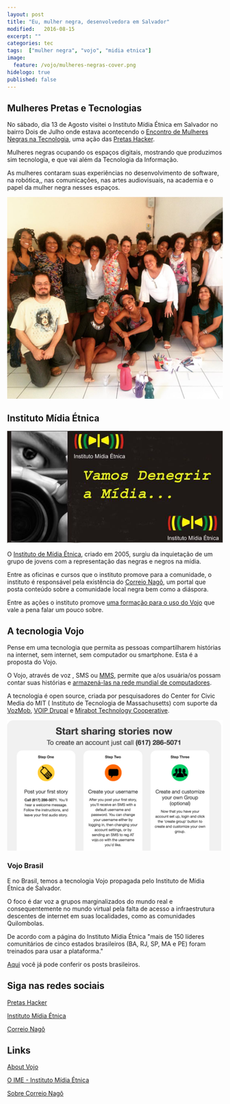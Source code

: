 ```yaml
---
layout: post
title: "Eu, mulher negra, desenvolvedora em Salvador"
modified:   2016-08-15
excerpt: ""
categories: tec
tags:  ["mulher negra", "vojo", "midia etnica"]
image:
  feature: /vojo/mulheres-negras-cover.png
hidelogo: true
published: false
---
```


## Mulheres Pretas e  Tecnologias

No sábado, dia 13 de Agosto visitei o Instituto Mídia Étnica em Salvador no bairro Dois de Julho onde estava acontecendo o [Encontro de Mulheres Negras na Tecnologia](https://www.facebook.com/events/578044479050194/), uma ação das [Pretas Hacker](https://www.facebook.com/pretashackers/home).

Mulheres negras ocupando os espaços digitais, mostrando que produzimos sim tecnologia, e que vai além da Tecnologia da Informação.

As mulheres contaram suas experiências no desenvolvimento de software, na robótica,, nas comunicações, nas artes audiovisuais, na academia e o papel da mulher negra nesses espaços.

<div align="center" class="img img--fullContainer">
  <img src="/assets/images/vojo/mulheres-negras-midia-etnica.jpg"/>
  <p style="font-size: 14px; text-align: center;"></p>
</div>

## Instituto Mídia Étnica

<div align="center" class="img img--fullContainer">
  <img src="/assets/images/vojo/midia_etnica.jpg"/>
  <p style="font-size: 14px; text-align: center;"></p>
</div>

O [Instituto de Mídia Étnica](http://www.midiaetnica.com.br/), criado em 2005, surgiu da inquietação de um grupo de jovens com a representação das negras e negros na mídia.

Entre as oficinas e cursos que o instituto promove para a comunidade, o instituto é responsável pela existência do [Correio Nagô](http://correionago.com.br/portal/), um portal que posta conteúdo sobre a comunidade local negra bem como a diáspora. 

Entre as ações o instituto promove [uma formação para o uso do Vojo](http://www.midiaetnica.com.br/treinamento-da-tecnologia-vojo/) que vale a pena falar um pouco sobre.

## A tecnologia Vojo

Pense em uma tecnologia que permita as pessoas compartilharem histórias na internet, sem internet, sem computador ou smartphone. Esta é a proposta do Vojo.

O Vojo, através de voz , SMS ou [MMS](https://en.wikipedia.org/wiki/Multimedia_Messaging_Service), permite que a/os usuária/os possam contar suas histórias e [armazená-las na rede mundial de computadores](https://vojo.co/).

A tecnologia é open source, criada por pesquisadores do Center for Civic Media do MIT ( Instituto de Tecnologia de Massachusetts) com suporte da [VozMob](https://vozmob.net/en/main), [VOIP Drupal](https://www.drupal.org/project/voipdrupal) e  [Mirabot Technology Cooperative](http://mirabot.coop/).

<div align="center" class="img img--fullContainer">
  <img src="/assets/images/vojo/vojo-primeiros-passos.png"/>
  <p style="font-size: 14px; text-align: center;"></p>
</div>

### Vojo Brasil

E no Brasil, temos a tecnologia Vojo propagada pelo Instituto de Mídia Étnica de Salvador.

O foco é dar voz a grupos marginalizados do mundo real e consequentemente no mundo virtual pela falta de acesso a infraestrutura descentes de internet em suas localidades, como as comunidades Quilombolas.

De acordo com a página do Instituto Mídia Étnica "mais de 150 líderes comunitários de cinco estados brasileiros (BA, RJ, SP, MA e PE) foram treinados para usar a plataforma."

[Aqui](http://vojo.co/pt-br/salvador) você já pode conferir os posts brasileiros.

## Siga nas redes sociais

[Pretas Hacker](https://www.facebook.com/pretashackers/home)

[Instituto Mídia Étnica](https://www.facebook.com/Instituto-M%C3%ADdia-%C3%89tnica-212962412068271/?fref=ts)

[Correio Nagô](https://www.facebook.com/Portal-Correio-Nag%C3%B4-391484814207999/?fref=ts)

## Links

[About Vojo](http://vojo.co/en/content/about)

[O IME - Instituto Mídia Étnica](http://www.midiaetnica.com.br/#ime)

[Sobre Correio Nagô](http://correionago.com.br/portal/sobre-o-correio-nago/)

